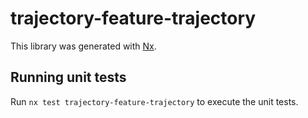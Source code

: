 # trajectory-feature-trajectory

This library was generated with [Nx](https://nx.dev).

## Running unit tests

Run `nx test trajectory-feature-trajectory` to execute the unit tests.
